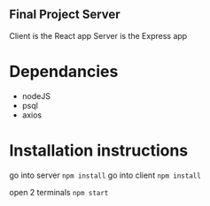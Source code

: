 ## Final Project Server
Client is the React app
Server is the Express app

# Dependancies

- nodeJS
- psql
- axios

# Installation instructions

go into server `npm install`
go into client `npm install`

open 2 terminals `npm start`